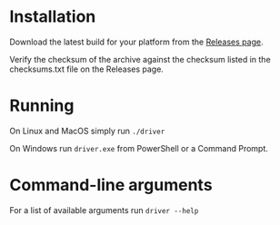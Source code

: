 # Installation

Download the latest build for your platform from the [Releases page](/releases/latest).

Verify the checksum of the archive against the checksum listed in the checksums.txt file on the Releases page.

# Running

On Linux and MacOS simply run `./driver`

On Windows run `driver.exe` from PowerShell or a Command Prompt.

# Command-line arguments

For a list of available arguments run `driver --help`

